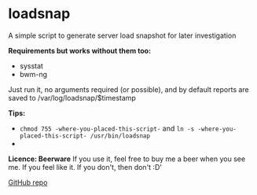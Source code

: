 loadsnap
========
A simple script to generate server load snapshot for later investigation

**Requirements but works without them too:**
-  sysstat
-  bwm-ng

Just run it, no arguments required (or possible), and by default reports are saved to
/var/log/loadsnap/$timestamp

**Tips:**
- `chmod 755 -where-you-placed-this-script-` and `ln -s -where-you-placed-this-script- /usr/bin/loadsnap`
-

**Licence: Beerware**
If you use it, feel free to buy me a beer when you see me. If you feel like it. If you don't, then don't :D'


[GitHub repo](https://github.com/horzadome/loadsnap/)